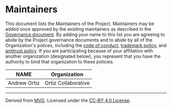 # Maintainers

This document lists the Maintainers of the Project. Maintainers may be added once approved by the existing maintainers as described in the [Governance document](../.github/GOVERNANCE.md). By adding your name to this list you are agreeing to abide by the Project governance documents and to abide by all of the Organization's polices, including the [code of conduct](../.github/CODE-OF-CONDUCT.md), [trademark policy](../.github/TRADEMARKS.md), and [antitrust policy](../.github/ANTITRUST.md). If you are participating because of your affiliation with another organization (designated below), you represent that you have the authority to bind that organization to these policies.

| **NAME** | **Organization** |
| --- | --- |
| Andrew Ortiz | Ortiz Collaborative |

---
Derived from [MVG](https://github.com/github/MVG).
Licensed under the [CC-BY 4.0 License](https://creativecommons.org/licenses/by-sa/4.0/).